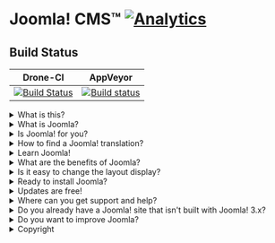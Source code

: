 Joomla! CMS™ [![Analytics](https://ga-beacon.appspot.com/UA-544070-3/joomla-cms/readme)](https://github.com/igrigorik/ga-beacon) 
====================

Build Status
---------------------
| Drone-CI | AppVeyor |
| ------------- | ------------- |
|  [![Build Status](https://ci.joomla.org/api/badges/joomla/joomla-cms/status.svg)](https://ci.joomla.org/joomla/joomla-cms)  | [![Build status](https://ci.appveyor.com/api/projects/status/ru6sxal8jmfckvjc/branch/staging?svg=true)](https://ci.appveyor.com/project/release-joomla/joomla-cms)  |


<details>
  <summary> What is this? </summary>
  
* This is a Joomla! 3.x installation/upgrade package.
* Joomla's [Official website](https://www.joomla.org).
* Joomla! 3.9 [version history](https://docs.joomla.org/Special:MyLanguage/Joomla_3.9_version_history).
* Detailed changes are in the [changelog](https://github.com/joomla/joomla-cms/commits/staging).
  
</details>

<details>
  <summary> What is Joomla? </summary>
	
* [Joomla!](https://www.joomla.org/about-joomla.html) is a **Content Management System** (CMS) which enables you to build websites and powerful online applications.
* It is a simple and powerful web server application which requires a server with PHP and either MySQL, PostgreSQL or SQL Server to run. You can find [full technical requirements here](https://downloads.joomla.org/technical-requirements).
* Joomla! is **free and Open Source software** distributed under the GNU General Public License version 2 or later.
* 
</details>

<details>
  <summary> Is Joomla! for you? </summary>

* Joomla! is [the right solution for most content web projects](https://docs.joomla.org/Special:MyLanguage/Portal:Learn_More).
* View Joomla's [core features here](https://www.joomla.org/core-features.html).
* Try it out for yourself on our [free hosting service](https://launch.joomla.org).

</details>

<details>
  <summary> How to find a Joomla! translation? </summary>
	
* Repository of [accredited language packs](https://community.joomla.org/translations.html).
* You can also [add languages](https://docs.joomla.org/Special:MyLanguage/J3.x:Setup_a_Multilingual_Site/Installing_New_Language) directly to your website via your Joomla! administration panel.
* Learn how to [setup a Multilingual Joomla! Site](https://docs.joomla.org/Special:MyLanguage/J3.x:Setup_a_Multilingual_Site)

</details>

<details>
  <summary> Learn Joomla! </summary>

* Read ['Getting Started with Joomla!'](https://docs.joomla.org/Special:MyLanguage/J3.x:Getting_Started_with_Joomla!) to learn the basics.
* Before installing, read the ['Beginners' Guide'](https://docs.joomla.org/Special:MyLanguage/Portal:Beginners).

</details>

<details>
  <summary> What are the benefits of Joomla? </summary>

* The functionality of a Joomla! website can be extended by installing extensions that you can create (or download) to suit your needs.
* There are many ready-made extensions that you can download and install.
* Check out the [Joomla! Extensions Directory (JED)](https://extensions.joomla.org).

</details>

<details>
  <summary> Is it easy to change the layout display? </summary>

* The layout is controlled by templates that you can edit.
* There are a lot of ready-made professional templates that you can download.
* Template management information is [available here](https://docs.joomla.org/Special:MyLanguage/Portal:Template_Management).

</details>

<details>
  <summary> Ready to install Joomla? </summary>

* Check the [minimum requirements](https://downloads.joomla.org/technical-requirements). 
* How do you [install Joomla](https://docs.joomla.org/Special:MyLanguage/J3.x:Installing_Joomla)?
* You could start your Joomla! experience by [building your site on a local test server](https://docs.joomla.org/Special:MyLanguage/Installing_Joomla_locally).
When ready, it can be moved to an online hosting account of your choice.

</details>

<details>
  <summary> Updates are free! </summary>

* Always use the [latest version](https://downloads.joomla.org/latest).

</details>

<details>
  <summary> Where can you get support and help? </summary>

* [The Joomla! Documentation](https://docs.joomla.org/Special:MyLanguage/Main_Page).
* [Frequently Asked Questions](https://docs.joomla.org/Special:MyLanguage/Category:FAQ) (FAQ).
* Find the [information you need](https://docs.joomla.org/Special:MyLanguage/Start_here).
* Find [help and other users](https://www.joomla.org/about-joomla/create-and-share.html).
* Post questions at [our forums](https://forum.joomla.org).
* [Joomla Resources Directory](https://community.joomla.org/service-providers-directory/) (JRD).

</details>

<details>
  <summary> Do you already have a Joomla! site that isn't built with Joomla! 3.x? </summary>

* What's [new in Joomla! 3.x](https://www.joomla.org/3)?
* What are the [main differences between 2.5 and 3.x](https://docs.joomla.org/Special:MyLanguage/What_are_the_major_differences_between_Joomla!_2.5_and_3.x%3F)?
* How to [migrate from 2.5.x to 3.x](https://docs.joomla.org/Special:MyLanguage/Joomla_2.5_to_3.x_Step_by_Step_Migration).
* How to [migrate from 1.5.x to 3.x](https://docs.joomla.org/Special:MyLanguage/Joomla_1.5_to_3.x_Step_by_Step_Migration).

</details>

<details>
  <summary> Do you want to improve Joomla? </summary>

* Where to [request a feature](https://issues.joomla.org)?
* How do you [report a bug](https://docs.joomla.org/Special:MyLanguage/Filing_bugs_and_issues) on the [Issue Tracker](https://issues.joomla.org)?
* Get Involved: Joomla! is community developed software. [Join the community](https://volunteers.joomla.org).
* Documentation for [Developers](https://docs.joomla.org/Special:MyLanguage/Portal:Developers).
* Documentation for [Web designers](https://docs.joomla.org/Special:MyLanguage/Web_designers).

</details>

<details>
  <summary> Copyright </summary>
	
* Copyright (C) 2005 - 2021 Open Source Matters. All rights reserved.
* Distributed under the GNU General Public License version 2 or later
* See [License details](https://docs.joomla.org/Special:MyLanguage/Joomla_Licenses)

</details>

